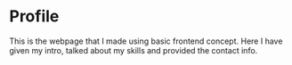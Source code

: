 # Profile
This is the webpage that I made using basic frontend concept. Here I have given my intro, talked about my skills and provided the contact info.
